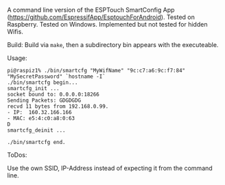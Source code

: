 A command line version of the ESPTouch SmartConfig App (https://github.com/EspressifApp/EsptouchForAndroid).
Tested on Raspberry.
Tested on Windows.
Implemented but not tested for hidden Wifis.

Build:
Build via `make`, then a subdirectory bin appears with the executeable.

Usage:

```
pi@raspiz1% ./bin/smartcfg "MyWifName" "9c:c7:a6:9c:f7:84" "MySecretPassword" `hostname -I`
./bin/smartcfg begin...
smartcfg_init ...
socket bound to: 0.0.0.0:18266
Sending Packets: GDGDGDG
recvd 11 bytes from 192.168.0.99.
- IP:  160.32.166.166
- MAC: e5:4:c0:a8:0:63
D
smartcfg_deinit ...

./bin/smartcfg end.
```

ToDos:

Use the own SSID, IP-Address instead of expecting it from the command line.
